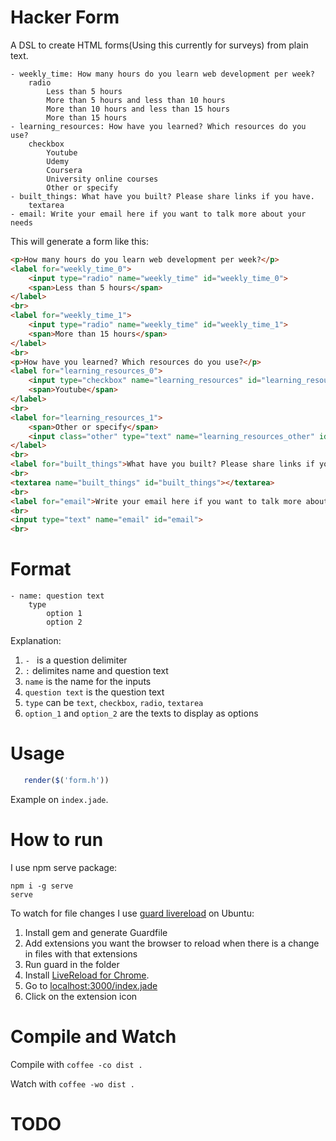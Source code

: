 Hacker Form
=========

A DSL to create HTML forms(Using this currently for surveys) from plain text.

```
- weekly_time: How many hours do you learn web development per week?​
	radio
		Less than 5 hours
		More than 5 hours and less than 10 hours
		More than 10 hours and less than 15 hours
		More than 15 hours
- learning_resources: How have you learned? Which resources do you use?​
	checkbox
		Youtube
		Udemy
		Coursera
		University online courses
		Other or specify
- built_things: What have you built?​ Please share links if you have.
	textarea
- email: Write your email here if you want to talk more about your needs
```

This will generate a form like this:

```html
<p>How many hours do you learn web development per week?​</p>
<label for="weekly_time_0">
    <input type="radio" name="weekly_time" id="weekly_time_0">
    <span>Less than 5 hours</span>
</label>
<br>
<label for="weekly_time_1">
    <input type="radio" name="weekly_time" id="weekly_time_1">
    <span>More than 15 hours</span>
</label>
<br>
<p>How have you learned? Which resources do you use?​</p>
<label for="learning_resources_0">
    <input type="checkbox" name="learning_resources" id="learning_resources_0">
    <span>Youtube</span>
</label>
<br>
<label for="learning_resources_1">
    <span>Other or specify</span>
    <input class="other" type="text" name="learning_resources_other" id="learning_resources">
</label>
<br>
<label for="built_things">What have you built?​ Please share links if you have.</label>
<br>
<textarea name="built_things" id="built_things"></textarea>
<br>
<label for="email">Write your email here if you want to talk more about your needs</label>
<br>
<input type="text" name="email" id="email">
<br>
```

# Format

```
- name: question text
	type
		option 1
		option 2
```

Explanation:

1. `- ` is a question delimiter
1. `:` delimites name and question text
1. `name` is the name for the inputs
1. `question text` is the question text
1. `type` can be `text`, `checkbox`, `radio`, `textarea`
1. `option_1` and `option_2` are the texts to display as options

# Usage
 
 ```javascript
 	render($('form.h'))
 ```

 Example on `index.jade`.

# How to run

I use npm serve package:

```
npm i -g serve
serve
```

To watch for file changes I use [guard livereload](https://github.com/guard/guard-livereload) on Ubuntu:

1. Install gem and generate Guardfile
1. Add extensions you want the browser to reload when there is a change in files with that extensions
1. Run guard in the folder
1. Install [LiveReload for Chrome](https://chrome.google.com/webstore/detail/livereload/jnihajbhpnppcggbcgedagnkighmdlei?hl=en).
1. Go to [localhost:3000/index.jade](http://localhost:3000/index.jade)
1. Click on the extension icon

# Compile and Watch

Compile with `coffee -co dist .`

Watch with `coffee -wo dist .`

# TODO

